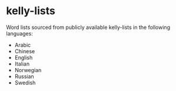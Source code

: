 # kelly-lists

Word lists sourced from publicly available kelly-lists in the following languages:

- Arabic
- Chinese
- English
- Italian
- Norwegian
- Russian
- Swedish
